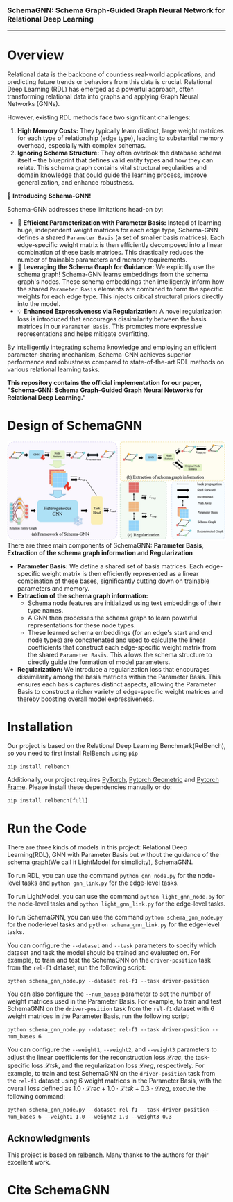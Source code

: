 ### SchemaGNN: Schema Graph-Guided Graph Neural Network for Relational Deep Learning

----
# Overview
Relational data is the backbone of countless real-world applications, and predicting future trends or behaviors from this data is crucial. Relational Deep Learning (RDL) has emerged as a powerful approach, often transforming relational data into graphs and applying Graph Neural Networks (GNNs).

However, existing RDL methods face two significant challenges:

1.  **High Memory Costs:** They typically learn distinct, large weight matrices for each type of relationship (edge type), leading to substantial memory overhead, especially with complex schemas.
2.  **Ignoring Schema Structure:** They often overlook the database schema itself – the blueprint that defines valid entity types and how they can relate. This schema graph contains vital structural regularities and domain knowledge that could guide the learning process, improve generalization, and enhance robustness.

**🚀 Introducing Schema-GNN!**

Schema-GNN addresses these limitations head-on by:

*   🧠 **Efficient Parameterization with Parameter Basis:** Instead of learning huge, independent weight matrices for each edge type, Schema-GNN defines a shared `Parameter Basis` (a set of smaller basis matrices). Each edge-specific weight matrix is then efficiently decomposed into a linear combination of these basis matrices. This drastically reduces the number of trainable parameters and memory requirements.
*   🔗 **Leveraging the Schema Graph for Guidance:** We explicitly use the schema graph! Schema-GNN learns embeddings from the schema graph's nodes. These schema embeddings then intelligently inform how the shared `Parameter Basis` elements are combined to form the specific weights for each edge type. This injects critical structural priors directly into the model.
*   💡 **Enhanced Expressiveness via Regularization:** A novel regularization loss is introduced that encourages dissimilarity between the basis matrices in our `Parameter Basis`. This promotes more expressive representations and helps mitigate overfitting.

By intelligently integrating schema knowledge and employing an efficient parameter-sharing mechanism, Schema-GNN achieves superior performance and robustness compared to state-of-the-art RDL methods on various relational learning tasks.

**This repository contains the official implementation for our paper, "Schema-GNN: Schema Graph-Guided Graph Neural Networks for Relational Deep Learning."**

# Design of SchemaGNN
![Overall framework of Schema Graph-Guided Graph Neural Network](/schema-gnn.jpg)
There are three main components of SchemaGNN: **Parameter Basis**, **Extraction of the schema graph information** and **Regularization**
* **Parameter Basis:**  We define a shared set of basis matrices. Each edge-specific weight matrix is then efficiently represented as a linear combination of these bases, significantly cutting down on trainable parameters and memory.
* **Extraction of the schema graph information:**
    *   Schema node features are initialized using text embeddings of their type names.
    *   A GNN then processes the schema graph to learn powerful representations for these node types.
    *   These learned schema embeddings (for an edge's start and end node types) are concatenated and used to calculate the linear coefficients that construct each edge-specific weight matrix from the shared `Parameter Basis`. This allows the schema structure to directly guide the formation of model parameters.
* **Regularization:** We introduce a regularization loss that encourages dissimilarity among the basis matrices within the Parameter Basis. This ensures each basis captures distinct aspects, allowing the Parameter Basis to construct a richer variety of edge-specific weight matrices and thereby boosting overall model expressiveness.
# Installation
Our project is based on the Relational Deep Learning Benchmark(RelBench), so you need to first install RelBench using ```pip```
```
pip install relbench
```
Additionally, our project requires [PyTorch](https://pytorch.org), [Pytorch Geometric](https://github.com/pyg-team/pytorch_geometric) and [Pytorch Frame](https://github.com/pyg-team/pytorch-frame). Please install these dependencies manually or do:
```
pip install relbench[full]
```
# Run the Code
There are three kinds of models in this project: Relational Deep Learning(RDL), GNN with Parameter Basis but without the guidance of the schema graph(We call it LightModel for simplicity), SchemaGNN.

To run RDL, you can use the command ```python gnn_node.py``` for the node-level tasks and ```python gnn_link.py``` for the edge-level tasks.

To run LightModel, you can use the command ```python light_gnn_node.py``` for the node-level tasks and ```python light_gnn_link.py``` for the edge-level tasks.

To run SchemaGNN, you can use the command ```python schema_gnn_node.py``` for the node-level tasks and ```python schema_gnn_link.py``` for the edge-level tasks.

You can configure the ```--dataset``` and ```--task``` parameters to specify which dataset and task the model should be trained and evaluated on. For example, to train and test the SchemaGNN on the ```driver-position``` task from the ```rel-f1``` dataset, run the following script:
```
python schema_gnn_node.py --dataset rel-f1 --task driver-position
```
You can also configure the ```--num_bases``` parameter to set the number of weight matrices used in the Parameter Basis. For example, to train and test SchemaGNN on the ```driver-position``` task from the ```rel-f1``` dataset with 6 weight matrices in the Parameter Basis, run the following script:
```
python schema_gnn_node.py --dataset rel-f1 --task driver-position --num_bases 6
```
You can configure the ```--weight1```, ```--weight2```, and ```--weight3``` parameters to adjust the linear coefficients for the reconstruction loss $\mathcal{L}{rec}$, the task-specific loss $\mathcal{L}{tsk}$, and the regularization loss $\mathcal{L}{reg}$, respectively. For example, to train and test SchemaGNN on the ```driver-position``` task from the ```rel-f1``` dataset using 6 weight matrices in the Parameter Basis, with the overall loss defined as $1.0 \cdot \mathcal{L}{rec} + 1.0 \cdot \mathcal{L}{tsk} + 0.3 \cdot \mathcal{L}{reg}$, execute the following command:
```
python schema_gnn_node.py --dataset rel-f1 --task driver-position --num_bases 6 --weight1 1.0 --weight2 1.0 --weight3 0.3
```

## Acknowledgments
This project is based on [relbench](https://github.com/snap-stanford/relbench). Many thanks to the authors for their excellent work.

# Cite SchemaGNN
